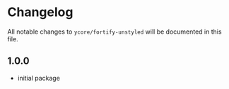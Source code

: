 # Changelog

All notable changes to `ycore/fortify-unstyled` will be documented in this file.

## 1.0.0
- initial package
